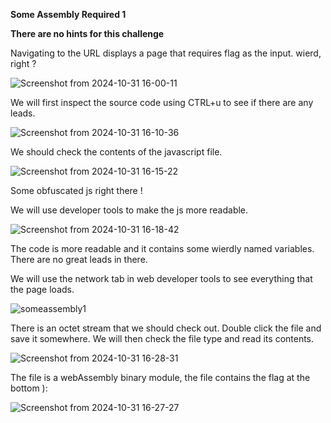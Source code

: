 **Some Assembly Required 1**

**There are no hints for this challenge**

Navigating to the URL displays a page that requires flag as the input. wierd, right ?

![Screenshot from 2024-10-31 16-00-11](https://github.com/user-attachments/assets/53930912-ec59-4191-87cb-19e8c05cdf46)

We will first inspect the source code using CTRL+u to see if there are any leads.  

![Screenshot from 2024-10-31 16-10-36](https://github.com/user-attachments/assets/2dd21c10-9750-40d8-adf4-b47999a2fc08)

We should check the contents of the javascript file.

![Screenshot from 2024-10-31 16-15-22](https://github.com/user-attachments/assets/b2b3f0ae-e020-4a82-ae3c-565101a273c7)

Some obfuscated js right there !

We will use developer tools to make the js more readable.

![Screenshot from 2024-10-31 16-18-42](https://github.com/user-attachments/assets/089998b6-9f8a-4079-bf9d-f9f23846ff72)

The code is more readable and it contains some wierdly named variables. There are no great leads in there.

We will use the network tab in web developer tools to see everything that the page loads.

![someassembly1](https://github.com/user-attachments/assets/51201707-509a-452f-8801-88434384649a)

There is an octet stream that we should check out. Double click the file and save it somewhere. We will then check the file type and read its contents.

![Screenshot from 2024-10-31 16-28-31](https://github.com/user-attachments/assets/02e683a6-fff7-45ba-87d1-0a6148c2158b)

The file is a webAssembly binary module, the file contains the flag at the bottom ):

![Screenshot from 2024-10-31 16-27-27](https://github.com/user-attachments/assets/3b14686a-570a-4dac-bde2-9e658d316956)
